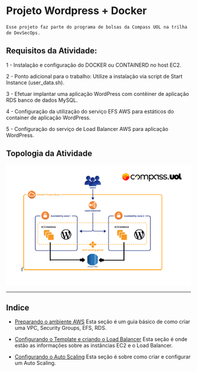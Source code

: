 # Projeto Wordpress + Docker 

    Esse projeto faz parte do programa de bolsas da Compass UOL na trilha de DevSecOps.

## Requisitos da Atividade:
1 - Instalação e configuração do DOCKER ou CONTAINERD no host EC2.

2 - Ponto adicional para o trabalho: Utilize a instalação via script de Start Instance (user_data.sh).

3 - Efetuar implantar uma aplicação WordPress com contêiner de aplicação RDS banco de dados MySQL.

4 - Configuração da utilização do serviço EFS AWS para estáticos do container de aplicação WordPress.

5 - Configuração do serviço de Load Balancer AWS para aplicação WordPress.

## Topologia da Atividade
![](topologia.png)

______________________________________________

## Indice
* [Preparando o ambiente AWS](ambienteaws.md)  Esta seção é um guia básico de como criar uma VPC, Security Groups, EFS, RDS.

* [Configurando o Template e criando o Load Balancer](instanciaseLB.md) Esta seção é onde estão as informações sobre as instâncias EC2 e o Load Balancer.

* [Configurando o Auto Scaling](autoscaling.md) Esta seção é sobre como criar e configurar um Auto Scaling.
